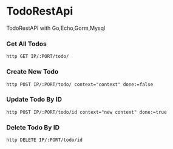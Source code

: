 # TodoRestApi
TodoRestAPI with Go,Echo,Gorm,Mysql

### Get All Todos
```
http GET IP/:PORT/todo/
```

### Create New Todo

```
http POST IP/:PORT/todo/ context="context" done:=false
```

### Update Todo By ID

```
http POST IP/:PORT/todo/id context="new context" done:=true
```


### Delete Todo By ID

```
http DELETE IP/:PORT/todo/id
```

